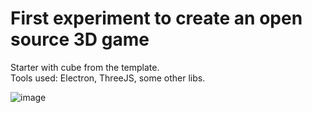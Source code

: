 # First experiment to create an open source 3D game  
Starter with cube from the template.  
Tools used: Electron, ThreeJS, some other libs.

![image](https://user-images.githubusercontent.com/43671601/120115534-63d9e400-c184-11eb-9866-496cabdf307a.png)
